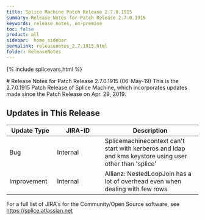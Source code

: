 ```yaml
---
title: Splice Machine Patch Release 2.7.0.1915
summary: Release Notes for Patch Release 2.7.0.1915
keywords: release notes, on-premise
toc: false
product: all
sidebar:  home_sidebar
permalink: releasenotes_2.7.1915.html
folder: ReleaseNotes
---
```

{% include splicevars.html %}
<section>
<div class="TopicContent" data-swiftype-index="true" markdown="1">
# Release Notes for Patch Release 2.7.0.1915 (06-May-19)
This is the 2.7.0.1915 Patch Release of Splice Machine, which incorporates updates made since the Patch Release on Apr. 29, 2019.

## Updates in This Release
<table>
    <col width="125px" />
    <col width="125px" />
    <col />
    <thead>
        <tr>
            <th>Update Type</th>
            <th>JIRA-ID</th>
            <th>Description</th>
        </tr>
    </thead>
    <tbody>
        <tr>
            <td>Bug</td>
            <td>Internal</td>
            <td>Splicemachinecontext can't start with kerberos and ldap and kms keystore using user other than 'splice'</td>
        </tr>
        <tr>
            <td>Improvement</td>
            <td>Internal</td>
            <td>Allianz: NestedLoopJoin has a lot of overhead even when dealing with few rows</td>
        </tr>
    </tbody>
</table>

For a full list of JIRA's for the Community/Open Source software, see <https://splice.atlassian.net>

</div>
</section>
